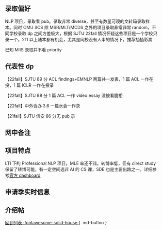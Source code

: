 ## 录取偏好

NLP 项目，录取看 pub。录取非常 diverse，甚至有数量可观的文转码录取样本。同时 CMU SCS 除 MSR/MLT/MCDS 之外的项目录取非常非常 random，不同学校录取 dp 之间方差极大，根据 SJTU 22fall 情况怀疑这些项目是一个学校只录一个，211 以上陆本都有机会，尤其是同校没有人申的情况下，推荐抽抽彩票

已知 MIIS 录取并不看 priority

## 代表性 dp

【22fall】SJTU 89 分 ACL findings+EMNLP 两篇共一发表，1 篇 ACL 一作在投，1 篇 ICLR 一作在投录

【22fall】SJTU 88 分 1 篇 ACL 一作 video essay 没被看脆拒

【22fall】中外合办 3.6 一篇水会一作录

【21fall】SJTU 信安 86 分无 pub 录

## 网申备注

## 项目特点

LTI 下的 Professional NLP 项目，MLE 率还不错，转博率低，但有 direct study 保留了转博可能。有一定空间选非 AI 的 CS 课，SDE 也是主要出路之一。详细参考[官方 dashboard](https://www.cmu.edu/career/outcomes/post-grad-dashboard.html)

## 申请季实时信息

## 介绍帖

[回到列表 :fontawesome-solid-house:](grade.md){ .md-button }
